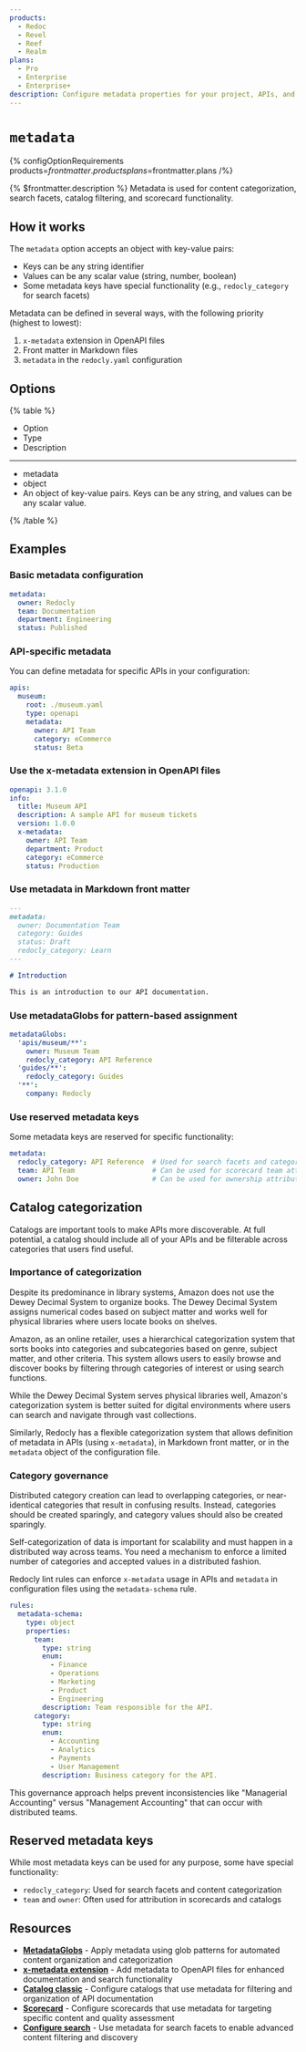 ```yaml
---
products:
  - Redoc
  - Revel
  - Reef
  - Realm
plans:
  - Pro
  - Enterprise
  - Enterprise+
description: Configure metadata properties for your project, APIs, and documentation files.
---
```

# `metadata`

{% configOptionRequirements products=$frontmatter.products plans=$frontmatter.plans /%}

{% $frontmatter.description %}
Metadata is used for content categorization, search facets, catalog filtering, and scorecard functionality.

## How it works

The `metadata` option accepts an object with key-value pairs:
- Keys can be any string identifier
- Values can be any scalar value (string, number, boolean)
- Some metadata keys have special functionality (e.g., `redocly_category` for search facets)

Metadata can be defined in several ways, with the following priority (highest to lowest):
1. `x-metadata` extension in OpenAPI files
2. Front matter in Markdown files
3. `metadata` in the `redocly.yaml` configuration

## Options

{% table %}

- Option
- Type
- Description

---

- metadata
- object
- An object of key-value pairs.
  Keys can be any string, and values can be any scalar value.

{% /table %}

## Examples

### Basic metadata configuration

```yaml {% title="redocly.yaml" %}
metadata:
  owner: Redocly
  team: Documentation
  department: Engineering
  status: Published
```

### API-specific metadata

You can define metadata for specific APIs in your configuration:

```yaml {% title="redocly.yaml" %}
apis:
  museum:
    root: ./museum.yaml
    type: openapi
    metadata:
      owner: API Team
      category: eCommerce
      status: Beta
```

### Use the x-metadata extension in OpenAPI files

```yaml {% title="openapi.yaml" %}
openapi: 3.1.0
info:
  title: Museum API
  description: A sample API for museum tickets
  version: 1.0.0
  x-metadata:
    owner: API Team
    department: Product
    category: eCommerce
    status: Production
```

### Use metadata in Markdown front matter

```markdown {% title="introduction.md" %}
---
metadata:
  owner: Documentation Team
  category: Guides
  status: Draft
  redocly_category: Learn
---

# Introduction

This is an introduction to our API documentation.
```

### Use metadataGlobs for pattern-based assignment

```yaml {% title="redocly.yaml" %}
metadataGlobs:
  'apis/museum/**':
    owner: Museum Team
    redocly_category: API Reference
  'guides/**':
    redocly_category: Guides
  '**':
    company: Redocly
```

### Use reserved metadata keys

Some metadata keys are reserved for specific functionality:

```yaml {% title="redocly.yaml" %}
metadata:
  redocly_category: API Reference  # Used for search facets and categorization
  team: API Team                   # Can be used for scorecard team attribution
  owner: John Doe                  # Can be used for ownership attribution
```

## Catalog categorization

Catalogs are important tools to make APIs more discoverable.
At full potential, a catalog should include all of your APIs and be filterable across categories that users find useful.

### Importance of categorization

Despite its predominance in library systems, Amazon does not use the Dewey Decimal System to organize books.
The Dewey Decimal System assigns numerical codes based on subject matter and works well for physical libraries where users locate books on shelves.

Amazon, as an online retailer, uses a hierarchical categorization system that sorts books into categories and subcategories based on genre, subject matter, and other criteria.
This system allows users to easily browse and discover books by filtering through categories of interest or using search functions.

While the Dewey Decimal System serves physical libraries well, Amazon's categorization system is better suited for digital environments where users can search and navigate through vast collections.

Similarly, Redocly has a flexible categorization system that allows definition of metadata in APIs (using `x-metadata`), in Markdown front matter, or in the `metadata` object of the configuration file.

### Category governance

Distributed category creation can lead to overlapping categories, or near-identical categories that result in confusing results.
Instead, categories should be created sparingly, and category values should also be created sparingly.

Self-categorization of data is important for scalability and must happen in a distributed way across teams.
You need a mechanism to enforce a limited number of categories and accepted values in a distributed fashion.

Redocly lint rules can enforce `x-metadata` usage in APIs and `metadata` in configuration files using the `metadata-schema` rule.

```yaml {% title="redocly.yaml" %}
rules:
  metadata-schema:
    type: object
    properties:
      team:
        type: string
        enum:
          - Finance
          - Operations  
          - Marketing
          - Product
          - Engineering
        description: Team responsible for the API.
      category:
        type: string
        enum:
          - Accounting
          - Analytics
          - Payments
          - User Management
        description: Business category for the API.
```

This governance approach helps prevent inconsistencies like "Managerial Accounting" versus "Management Accounting" that can occur with distributed teams.

## Reserved metadata keys

While most metadata keys can be used for any purpose, some have special functionality:

- `redocly_category`: Used for search facets and content categorization
- `team` and `owner`: Often used for attribution in scorecards and catalogs

## Resources

- **[MetadataGlobs](./metadata-globs.md)** - Apply metadata using glob patterns for automated content organization and categorization
- **[x-metadata extension](../content/api-docs/openapi-extensions/x-metadata.md)** - Add metadata to OpenAPI files for enhanced documentation and search functionality
- **[Catalog classic](./catalog-classic.md)** - Configure catalogs that use metadata for filtering and organization of API documentation
- **[Scorecard](./scorecard.md)** - Configure scorecards that use metadata for targeting specific content and quality assessment
- **[Configure search](./search.md#apply-facets-to-files)** - Use metadata for search facets to enable advanced content filtering and discovery